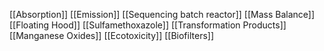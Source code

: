[[Absorption]]
[[Emission]]
[[Sequencing batch reactor]]
[[Mass Balance]]
[[Floating Hood]]
[[Sulfamethoxazole]]
[[Transformation Products]]
[[Manganese Oxides]]
[[Ecotoxicity]]
[[Biofilters]]
